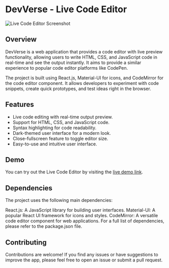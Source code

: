 # DevVerse - Live Code Editor

![Live Code Editor Screenshot](screenshot.png)

## Overview

DevVerse is a web application that provides a code editor with live preview functionality, allowing users to write HTML, CSS, and JavaScript code in real-time and see the output instantly. It aims to provide a similar experience to popular code editor platforms like CodePen.

The project is built using React.js, Material-UI for icons, and CodeMirror for the code editor component. It allows developers to experiment with code snippets, create quick prototypes, and test ideas right in the browser.

## Features

- Live code editing with real-time output preview.
- Support for HTML, CSS, and JavaScript code.
- Syntax highlighting for code readability.
- Dark-themed user interface for a modern look.
- Close-fullscreen feature to toggle editor size.
- Easy-to-use and intuitive user interface.

## Demo

You can try out the Live Code Editor by visiting the [live demo link](akashx1550.github.io/DevVerse/).

## Dependencies
The project uses the following main dependencies:

React.js: A JavaScript library for building user interfaces.
Material-UI: A popular React UI framework for icons and styles.
CodeMirror: A versatile code editor component for web applications.
For a full list of dependencies, please refer to the package.json file.

## Contributing
Contributions are welcome! If you find any issues or have suggestions to improve the app, please feel free to open an issue or submit a pull request.
